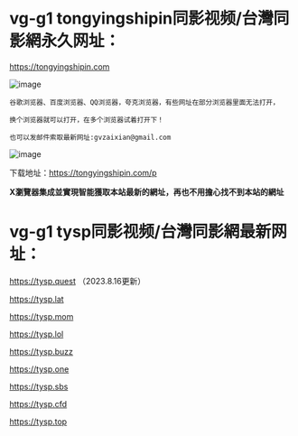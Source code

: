 # vg-g1 tongyingshipin同影视频/台灣同影網永久网址：

https://tongyingshipin.com

![image](https://github.com/yihuagongnet/vg-g1/assets/141849781/bda9fce9-58d9-4e11-bdbe-01ccd72d1395)

```
谷歌浏览器、百度浏览器、QQ浏览器，夸克浏览器，有些网址在部分浏览器里面无法打开，

换个浏览器就可以打开，在多个浏览器试着打开下！

也可以发邮件索取最新网址:gvzaixian@gmail.com
```
![image](https://github.com/yihuagongnet/vg-g1/assets/141849781/f197cd88-2a37-44fc-8940-d898f845249d)

下载地址：https://tongyingshipin.com/p

**X瀏覽器集成並實現智能獲取本站最新的網址，再也不用擔心找不到本站的網址**

# vg-g1 tysp同影视频/台灣同影網最新网址：

https://tysp.quest （2023.8.16更新）

https://tysp.lat

https://tysp.mom

https://tysp.lol

https://tysp.buzz

https://tysp.one

https://tysp.sbs

https://tysp.cfd

https://tysp.top
